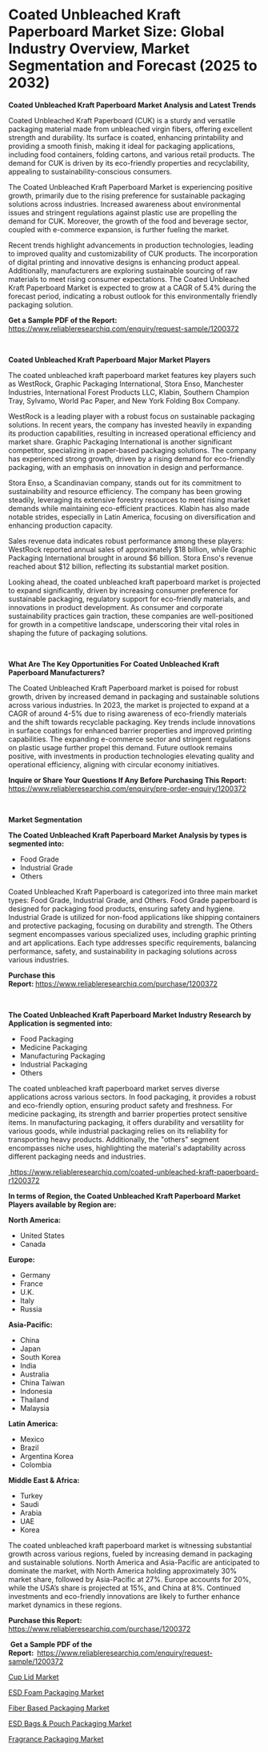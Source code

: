 <p><h1>Coated Unbleached Kraft Paperboard Market Size: Global Industry Overview, Market Segmentation and Forecast (2025 to 2032)</h1></p><p><strong>Coated Unbleached Kraft Paperboard Market Analysis and Latest Trends</strong></p>
<p><p>Coated Unbleached Kraft Paperboard (CUK) is a sturdy and versatile packaging material made from unbleached virgin fibers, offering excellent strength and durability. Its surface is coated, enhancing printability and providing a smooth finish, making it ideal for packaging applications, including food containers, folding cartons, and various retail products. The demand for CUK is driven by its eco-friendly properties and recyclability, appealing to sustainability-conscious consumers.</p><p>The Coated Unbleached Kraft Paperboard Market is experiencing positive growth, primarily due to the rising preference for sustainable packaging solutions across industries. Increased awareness about environmental issues and stringent regulations against plastic use are propelling the demand for CUK. Moreover, the growth of the food and beverage sector, coupled with e-commerce expansion, is further fueling the market. </p><p>Recent trends highlight advancements in production technologies, leading to improved quality and customizability of CUK products. The incorporation of digital printing and innovative designs is enhancing product appeal. Additionally, manufacturers are exploring sustainable sourcing of raw materials to meet rising consumer expectations. The Coated Unbleached Kraft Paperboard Market is expected to grow at a CAGR of 5.4% during the forecast period, indicating a robust outlook for this environmentally friendly packaging solution.</p></p>
<p><strong>Get a Sample PDF of the Report:&nbsp;</strong> <a href="https://www.reliableresearchiq.com/enquiry/request-sample/1200372?utm_campaign=1870&utm_medium=2&utm_source=Github&utm_content=ia&utm_term=08032025&utm_id=coated-unbleached-kraft-paperboard">https://www.reliableresearchiq.com/enquiry/request-sample/1200372</a></p>
<p>&nbsp;</p>
<p><strong>Coated Unbleached Kraft Paperboard Major Market Players</strong></p>
<p><p>The coated unbleached kraft paperboard market features key players such as WestRock, Graphic Packaging International, Stora Enso, Manchester Industries, International Forest Products LLC, Klabin, Southern Champion Tray, Sylvamo, World Pac Paper, and New York Folding Box Company. </p><p>WestRock is a leading player with a robust focus on sustainable packaging solutions. In recent years, the company has invested heavily in expanding its production capabilities, resulting in increased operational efficiency and market share. Graphic Packaging International is another significant competitor, specializing in paper-based packaging solutions. The company has experienced strong growth, driven by a rising demand for eco-friendly packaging, with an emphasis on innovation in design and performance.</p><p>Stora Enso, a Scandinavian company, stands out for its commitment to sustainability and resource efficiency. The company has been growing steadily, leveraging its extensive forestry resources to meet rising market demands while maintaining eco-efficient practices. Klabin has also made notable strides, especially in Latin America, focusing on diversification and enhancing production capacity. </p><p>Sales revenue data indicates robust performance among these players: WestRock reported annual sales of approximately $18 billion, while Graphic Packaging International brought in around $6 billion. Stora Enso's revenue reached about $12 billion, reflecting its substantial market position.</p><p>Looking ahead, the coated unbleached kraft paperboard market is projected to expand significantly, driven by increasing consumer preference for sustainable packaging, regulatory support for eco-friendly materials, and innovations in product development. As consumer and corporate sustainability practices gain traction, these companies are well-positioned for growth in a competitive landscape, underscoring their vital roles in shaping the future of packaging solutions.</p></p>
<p>&nbsp;</p>
<p><strong>What Are The Key Opportunities For Coated Unbleached Kraft Paperboard Manufacturers?</strong></p>
<p><p>The Coated Unbleached Kraft Paperboard market is poised for robust growth, driven by increased demand in packaging and sustainable solutions across various industries. In 2023, the market is projected to expand at a CAGR of around 4-5% due to rising awareness of eco-friendly materials and the shift towards recyclable packaging. Key trends include innovations in surface coatings for enhanced barrier properties and improved printing capabilities. The expanding e-commerce sector and stringent regulations on plastic usage further propel this demand. Future outlook remains positive, with investments in production technologies elevating quality and operational efficiency, aligning with circular economy initiatives.</p></p>
<p><strong>Inquire or Share Your Questions If Any Before Purchasing This Report:</strong> <a href="https://www.reliableresearchiq.com/enquiry/pre-order-enquiry/1200372?utm_campaign=1870&utm_medium=2&utm_source=Github&utm_content=ia&utm_term=08032025&utm_id=coated-unbleached-kraft-paperboard">https://www.reliableresearchiq.com/enquiry/pre-order-enquiry/1200372</a></p>
<p>&nbsp;</p>
<p><strong>Market Segmentation</strong></p>
<p><strong>The Coated Unbleached Kraft Paperboard Market Analysis by types is segmented into:</strong></p>
<p><ul><li>Food Grade</li><li>Industrial Grade</li><li>Others</li></ul></p>
<p><p>Coated Unbleached Kraft Paperboard is categorized into three main market types: Food Grade, Industrial Grade, and Others. Food Grade paperboard is designed for packaging food products, ensuring safety and hygiene. Industrial Grade is utilized for non-food applications like shipping containers and protective packaging, focusing on durability and strength. The Others segment encompasses various specialized uses, including graphic printing and art applications. Each type addresses specific requirements, balancing performance, safety, and sustainability in packaging solutions across various industries.</p></p>
<p><strong>Purchase this Report:&nbsp;</strong><a href="https://www.reliableresearchiq.com/purchase/1200372?utm_campaign=1870&utm_medium=2&utm_source=Github&utm_content=ia&utm_term=08032025&utm_id=coated-unbleached-kraft-paperboard">https://www.reliableresearchiq.com/purchase/1200372</a></p>
<p>&nbsp;</p>
<p><strong>The Coated Unbleached Kraft Paperboard Market Industry Research by Application is segmented into:</strong></p>
<p><ul><li>Food Packaging</li><li>Medicine Packaging</li><li>Manufacturing Packaging</li><li>Industrial Packaging</li><li>Others</li></ul></p>
<p><p>The coated unbleached kraft paperboard market serves diverse applications across various sectors. In food packaging, it provides a robust and eco-friendly option, ensuring product safety and freshness. For medicine packaging, its strength and barrier properties protect sensitive items. In manufacturing packaging, it offers durability and versatility for various goods, while industrial packaging relies on its reliability for transporting heavy products. Additionally, the "others" segment encompasses niche uses, highlighting the material's adaptability across different packaging needs and industries.</p></p>
<p><a href="https://www.reliableresearchiq.com/coated-unbleached-kraft-paperboard-r1200372?utm_campaign=1870&utm_medium=2&utm_source=Github&utm_content=ia&utm_term=08032025&utm_id=coated-unbleached-kraft-paperboard">&nbsp;https://www.reliableresearchiq.com/coated-unbleached-kraft-paperboard-r1200372</a></p>
<p><strong>In terms of Region, the Coated Unbleached Kraft Paperboard Market Players available by Region are:</strong></p>
<p>
    <p> <strong> North America: </strong>
        <ul>
            <li>United States</li>
            <li>Canada</li>
        </ul>
        </p> 
    <p> <strong> Europe: </strong>
        <ul>
            <li>Germany</li>
            <li>France</li>
            <li>U.K.</li>
            <li>Italy</li>
            <li>Russia</li>
        </ul>
        </p> 
    <p> <strong> Asia-Pacific: </strong>
        <ul>
            <li>China</li>
            <li>Japan</li>
            <li>South Korea</li>
            <li>India</li>
            <li>Australia</li>
            <li>China Taiwan</li>
            <li>Indonesia</li>
            <li>Thailand</li>
            <li>Malaysia</li>
        </ul>
        </p> 
    <p> <strong> Latin America: </strong>
        <ul>
            <li>Mexico</li>
            <li>Brazil</li>
            <li>Argentina Korea</li>
            <li>Colombia</li>
        </ul>
        </p> 
    <p> <strong> Middle East & Africa: </strong>
        <ul>
            <li>Turkey</li>
            <li>Saudi</li>
            <li>Arabia</li>
            <li>UAE</li>
            <li>Korea</li>
        </ul>
    </p>
    </p>
<p><p>The coated unbleached kraft paperboard market is witnessing substantial growth across various regions, fueled by increasing demand in packaging and sustainable solutions. North America and Asia-Pacific are anticipated to dominate the market, with North America holding approximately 30% market share, followed by Asia-Pacific at 27%. Europe accounts for 20%, while the USA’s share is projected at 15%, and China at 8%. Continued investments and eco-friendly innovations are likely to further enhance market dynamics in these regions.</p></p>
<p><strong>Purchase this Report: </strong><a href="https://www.reliableresearchiq.com/purchase/1200372?utm_campaign=1870&utm_medium=2&utm_source=Github&utm_content=ia&utm_term=08032025&utm_id=coated-unbleached-kraft-paperboard">https://www.reliableresearchiq.com/purchase/1200372</a></p>
<p>&nbsp;<strong>Get a Sample PDF of the Report:&nbsp;&nbsp;</strong><a href="https://www.reliableresearchiq.com/enquiry/request-sample/1200372?utm_campaign=1870&utm_medium=2&utm_source=Github&utm_content=ia&utm_term=08032025&utm_id=coated-unbleached-kraft-paperboard">https://www.reliableresearchiq.com/enquiry/request-sample/1200372</a></p>
<p><strong></strong></p>
<p><p><a href="https://github.com/alrogikrosa/Market-Research-Report-List-1/blob/main/cup-lid-market.md?utm_campaign=1870&utm_medium=2&utm_source=Github&utm_content=ia&utm_term=08032025&utm_id=coated-unbleached-kraft-paperboard">Cup Lid Market</a></p><p><a href="https://github.com/cavushjla/Market-Research-Report-List-1/blob/main/esd-foam-packaging-market.md?utm_campaign=1870&utm_medium=2&utm_source=Github&utm_content=ia&utm_term=08032025&utm_id=coated-unbleached-kraft-paperboard">ESD Foam Packaging Market</a></p><p><a href="https://github.com/evraltandre36/Market-Research-Report-List-1/blob/main/fiber-based-packaging-market.md?utm_campaign=1870&utm_medium=2&utm_source=Github&utm_content=ia&utm_term=08032025&utm_id=coated-unbleached-kraft-paperboard">Fiber Based Packaging Market</a></p><p><a href="https://github.com/coricnzati/Market-Research-Report-List-1/blob/main/esd-bags-pouch-packaging-market.md?utm_campaign=1870&utm_medium=2&utm_source=Github&utm_content=ia&utm_term=08032025&utm_id=coated-unbleached-kraft-paperboard">ESD Bags & Pouch Packaging Market</a></p><p><a href="https://github.com/kleyderoomes/Market-Research-Report-List-1/blob/main/fragrance-packaging-market.md?utm_campaign=1870&utm_medium=2&utm_source=Github&utm_content=ia&utm_term=08032025&utm_id=coated-unbleached-kraft-paperboard">Fragrance Packaging Market</a></p></p>